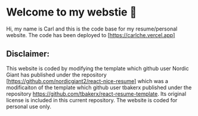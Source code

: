 # Welcome to my webstie :page_with_curl:
Hi, my name is Carl and this is the code base for my resume/personal website. The code has been deployed to [https://carlche.vercel.app]

## Disclaimer: 
This website is coded by modifying the template which github user Nordic Giant has published under the repository [https://github.com/nordicgiant2/react-nice-resume] which was a modificaiton of the template which github user tbakerx published under the repository https://github.com/tbakerx/react-resume-template. Its original license is included in this current repository. The website is coded for personal use only.
